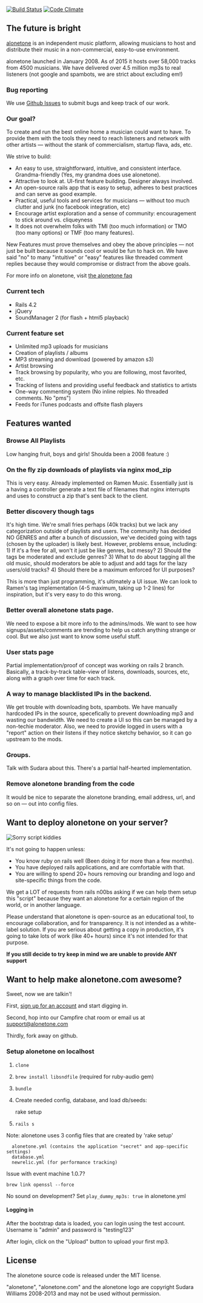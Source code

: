 [![Build Status](https://secure.travis-ci.org/sudara/alonetone.png)](http://travis-ci.org/sudara/alonetone)
[![Code Climate](https://codeclimate.com/github/sudara/alonetone.png)](https://codeclimate.com/github/sudara/alonetone)
## The future is bright

[alonetone](http://alonetone.com) is an independent music platform, allowing musicians to host and distribute their music in a non-commercial, easy-to-use environment.

alonetone launched in January 2008. As of 2015 it hosts over 58,000 tracks from 4500 musicians. We have delivered over 4.5 million mp3s to real listeners (not google and spambots, we are strict about excluding em!)


### Bug reporting 

We use [Github Issues](http://github.com/sudara/alonetone/issues) to submit bugs and keep track of our work.

### Our goal?

To create and run the best online home a musician could want to have. To provide them with the tools they need to reach  listeners and network with other artists — without the stank of commercialism, startup flava, ads, etc. 

We strive to build:

* An easy to use, straightforward, intuitive, and consistent interface. Grandma-friendly (Yes, my grandma does use alonetone).
* Attractive to look at. UI-first feature building. Designer always involved.
* An open-source rails app that is easy to setup, adheres to best practices and can serve as good example.
* Practical, useful tools and services for musicians — without too much clutter and junk (no facebook integration, etc)
* Encourage artist exploration and a sense of community: encouragement to stick around vs. cliqueyness
* It does not overwhelm folks with TMI (too much information) or TMO (too many options) or TMF (too many features).

New Features must prove themselves and obey the above principles — not just be built because it sounds cool or would be fun to hack on. We have said "no" to many "intuitive" or "easy" features like threaded comment replies because they would compromise or distract from the above goals. 

For more info on alonetone, visit [the alonetone faq](http://alonetone.com/about)

### Current tech

* Rails 4.2
* jQuery
* SoundManager 2 (for flash + html5 playback)


### Current feature set

* Unlimited mp3 uploads for musicians
* Creation of playlists / albums
* MP3 streaming and download (powered by amazon s3)
* Artist browsing
* Track browsing by popularity, who you are following, most favorited, etc.
* Tracking of listens and providing useful feedback and statistics to artists
* One-way commenting system (No inline relpies. No threaded comments. No "pms")
* Feeds for iTunes podcasts and offsite flash players

## Features wanted

### Browse All Playlists
Low hanging fruit, boys and girls! Shoulda been a 2008 feature :)

### On the fly zip downloads of playlists via nginx mod\_zip
This is very easy. Already implemented on Ramen Music. Essentially just is a having a controller generate a text file of filenames that nginx interrupts and uses to construct a zip that's sent back to the client.

### Better discovery though tags
It's high time. We're small fries perhaps (40k tracks) but we lack any categorization outside of playlists and users. The community has decided NO GENRES and after a bunch of discussion, we've decided going with tags (chosen by the uploader) is likely best. However, problems ensue, including: 
	1) If it's a free for all, won't it just be like genres, but messy? 
	2) Should the tags  be moderated and exclude genres? 
	3) What to do about tagging all the old music, should moderators be able to adjust and add tags for the lazy users/old tracks? 
	4) Should there be a maximum enforced for UI purposes?
	
This is more than just programming, it's ultimately a UI issue. We can look to Ramen's tag implementation (4-5 maximum, taking up 1-2 lines) for inspiration, but it's very easy to do this wrong.

### Better overall alonetone stats page. 
We need to expose a bit more info to the admins/mods. We want to see how signups/assets/comments are trending to help us catch anything strange or cool. But we also just want to know some useful stuff.

### User stats page
Partial implementation/proof of concept was working on rails 2 branch. Basically, a track-by-track table-view of listens, downloads, sources, etc, along with a graph over time for each track. 

### A way to manage blacklisted IPs in the backend. 
We get trouble with downloading bots, spambots. We have manually hardcoded IPs in the source, specefically to prevent downloading mp3 and wasting our bandwidth. We need to create a UI so this can be managed by a non-techie moderator. Also, we need to provide logged in users with a "report" action on their listens if they notice sketchy behavior, so it can go upstream to the mods.

### Groups. 
Talk with Sudara about this. There's a partial half-hearted implementation. 


### Remove alonetone branding from the code
It would be nice to separate the alonetone branding, email address, url, and so on — out into config files.

## Want to deploy alonetone on your server?

![Sorry script kiddies](https://img.skitch.com/20120908-1exaxnmix5mb82xaq32tjnrja.png)

It's not going to happen unless:

* You know ruby on rails well (Been doing it for more than a few months).
* You have deployed rails applications, and are comfortable with that.
* You are willing to spend 20+ hours removing our branding and logo and site-specific things from the code.

We get a LOT of requests from rails n00bs asking if we can help them setup this "script" because they want an alonetone for a certain region of the world, or in another language. 

Please understand that alonetone is open-source as an educational tool, to encourage collaboration, and for transparency. It is not intended as a white-label solution. If you are serious about getting a copy in production, it's going to take lots of work (like 40+ hours) since it's not intended for that purpose.

**If you still decide to try keep in mind we are unable to provide ANY support** 

## Want to help make alonetone.com awesome?

Sweet, now we are talkin'!

First, [sign up for an account](http://alonetone.com) and start digging in.

Second, hop into our Campfire chat room or email us at support@alonetone.com

Thirdly, fork away on github.

### Setup alonetone on localhost


1) `clone`

2) `brew install libsndfile` (required for ruby-audio gem)

2) `bundle `

3) Create needed config, database, and load db/seeds:

      rake setup
			
4) `rails s`


Note: alonetone uses 3 config files that are created by 'rake setup'


      alonetone.yml (contains the application "secret" and app-specific settings)
      database.yml
      newrelic.yml (for performance tracking)

Issue with event machine 1.0.7?

`brew link openssl --force`

No sound on development? Set `play_dummy_mp3s: true` in alonetone.yml

#### Logging in

After the bootstrap data is loaded, you can login using the test account. Username is "admin" and password is "testing123"

After login, click on the "Upload" button to upload your first mp3.

## License 

The alonetone source code is released under the MIT license. 

"alonetone", "alonetone.com" and the alonetone logo are copyright Sudara Williams 2008-2013 and may not be used without permission.
